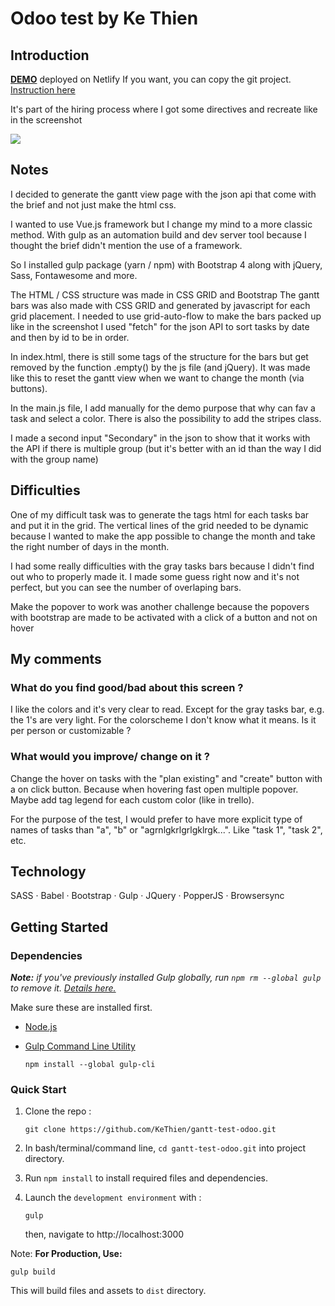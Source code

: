 # Odoo test by Ke Thien

## Introduction

[**DEMO**](https://nostalgic-hawking-eeafec.netlify.com/) deployed on Netlify
If you want, you can copy the git project. [Instruction here](##Getting-Started)

It's part of the hiring process where I got some directives and recreate like in the screenshot

![](https://drive.google.com/uc?export=download&id=1jy0yvoaLxobPULLjdSbX7OOL0bihC0a7a)

## Notes

I decided to generate the gantt view page with the json api that come with the brief and not just make the html css.

I wanted to use Vue.js framework but I change my mind to a more classic method. With gulp as an automation build and dev server tool because I thought the brief didn't mention the use of a framework.

So I installed gulp package (yarn / npm) with Bootstrap 4 along with jQuery, Sass, Fontawesome and more.

The HTML / CSS structure was made in CSS GRID and Bootstrap
The gantt bars was also made with CSS GRID and generated by javascript for each grid placement.
I needed to use grid-auto-flow to make the bars packed up like in the screenshot
I used "fetch" for the json API to sort tasks by date and then by id to be in order.

In index.html, there is still some tags of the structure for the bars but get removed by the function .empty() by the js file (and jQuery). It was made like this to reset the gantt view when we want to change the month (via buttons).

In the main.js file, I add manually for the demo purpose that why can fav a task and select a color. There is also the possibility to add the stripes class.

I made a second input "Secondary" in the json to show that it works with the API if there is multiple group (but it's better with an id than the way I did with the group name)

## Difficulties

One of my difficult task was to generate the tags html for each tasks bar and put it in the grid.
The vertical lines of the grid needed to be dynamic because I wanted to make the app possible to change the month and take the right number of days in the month.

I had some really difficulties with the gray tasks bars because I didn't find out who to properly made it. I made some guess right now and it's not perfect, but you can see the number of overlaping bars.

Make the popover to work was another challenge because the popovers with bootstrap are made to be activated with a click of a button and not on hover

## My comments

### What do you find good/bad about this screen ?

I like the colors and it's very clear to read. Except for the gray tasks bar, e.g. the 1's are very light.
For the colorscheme I don't know what it means. Is it per person or customizable ?

### What would you improve/ change on it ?

Change the hover on tasks with the "plan existing" and "create" button with a on click button. Because when hovering fast open multiple popover.
Maybe add tag legend for each custom color (like in trello).

For the purpose of the test, I would prefer to have more explicit type of names of tasks than "a", "b" or "agrnlgkrlgrlgklrgk...". Like "task 1", "task 2", etc.

## Technology

SASS
· Babel
· Bootstrap
· Gulp
· JQuery
· PopperJS
· Browsersync

## Getting Started

### Dependencies

_**Note:** if you've previously installed Gulp globally, run `npm rm --global gulp` to remove it. [Details here.](https://medium.com/gulpjs/gulp-sips-command-line-interface-e53411d4467)_

Make sure these are installed first.

- [Node.js](http://nodejs.org)
- [Gulp Command Line Utility](http://gulpjs.com)

  `npm install --global gulp-cli`

### Quick Start

1. Clone the repo :

   `git clone https://github.com/KeThien/gantt-test-odoo.git`

2. In bash/terminal/command line, `cd gantt-test-odoo.git` into project directory.
3. Run `npm install` to install required files and dependencies.
4. Launch the `development environment` with :

   `gulp`

   then, navigate to http://localhost:3000

Note: **For Production, Use:**

```
gulp build
```

This will build files and assets to `dist` directory.
